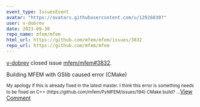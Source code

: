 ```yaml
---
event_type: IssuesEvent
avatar: "https://avatars.githubusercontent.com/u/12926030?"
user: v-dobrev
date: 2023-09-30
repo_name: mfem/mfem
html_url: https://github.com/mfem/mfem/issues/3832
repo_url: https://github.com/mfem/mfem
---
```


<a href='https://github.com/v-dobrev' target='_blank'>v-dobrev</a> closed issue <a href='https://github.com/mfem/mfem/issues/3832' target='_blank'>mfem/mfem#3832</a>.

<p>Building MFEM with GSlib caused error (CMake)</p><small>My apology if this is already fixed in the latest master. I think this error is something needs to be fixed on C++ (https://github.com/mfem/PyMFEM/issues/194)  CMake build?...</small><a href='https://github.com/mfem/mfem/issues/3832' target='_blank'>View Comment</a>